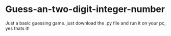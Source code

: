 # Guess-an-two-digit-integer-number
Just a basic guessing game.
just download the .py file and run it on your pc, yes thats it!
